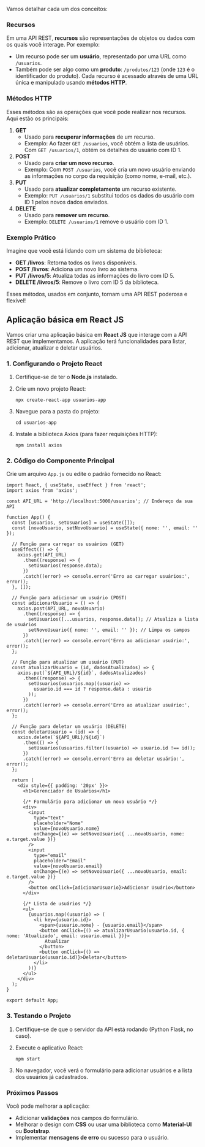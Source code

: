 Vamos detalhar cada um dos conceitos:

### **Recursos**

Em uma API REST, **recursos** são representações de objetos ou dados com os quais você interage. Por exemplo:
- Um recurso pode ser um **usuário**, representado por uma URL como `/usuarios`.
- Também pode ser algo como um **produto**: `/produtos/123` (onde `123` é o identificador do produto).
Cada recurso é acessado através de uma URL única e manipulado usando **métodos HTTP**.

### **Métodos HTTP**

Esses métodos são as operações que você pode realizar nos recursos. Aqui estão os principais:

1. **GET**
    - Usado para **recuperar informações** de um recurso.
    - Exemplo: Ao fazer `GET /usuarios`, você obtém a lista de usuários. Com `GET /usuarios/1`, obtém os detalhes do usuário com ID 1.
2. **POST**
    - Usado para **criar um novo recurso**.
    - Exemplo: Com `POST /usuarios`, você cria um novo usuário enviando as informações no corpo da requisição (como nome, e-mail, etc.).
3. **PUT**
    - Usado para **atualizar completamente** um recurso existente.
    - Exemplo: `PUT /usuarios/1` substitui todos os dados do usuário com ID 1 pelos novos dados enviados.
4. **DELETE**
    - Usado para **remover um recurso**.
    - Exemplo: `DELETE /usuarios/1` remove o usuário com ID 1.

### Exemplo Prático

Imagine que você está lidando com um sistema de biblioteca:
- **GET /livros**: Retorna todos os livros disponíveis.
- **POST /livros**: Adiciona um novo livro ao sistema.
- **PUT /livros/5**: Atualiza todas as informações do livro com ID 5.
- **DELETE /livros/5**: Remove o livro com ID 5 da biblioteca.

Esses métodos, usados em conjunto, tornam uma API REST poderosa e flexível!

##  Aplicação básica em **React JS**
Vamos criar uma aplicação básica em **React JS** que interage com a API REST que implementamos. A aplicação terá funcionalidades para listar, adicionar, atualizar e deletar usuários.

### **1. Configurando o Projeto React**

1. Certifique-se de ter o **Node.js** instalado.
2. Crie um novo projeto React:

    ```
    npx create-react-app usuarios-app
    ```

3. Navegue para a pasta do projeto:

    ```
    cd usuarios-app
    ```

4. Instale a biblioteca Axios (para fazer requisições HTTP):

    ```
    npm install axios
    ```

### **2. Código do Componente Principal**

Crie um arquivo `App.js` ou edite o padrão fornecido no React:

```
import React, { useState, useEffect } from 'react';
import axios from 'axios';

const API_URL = 'http://localhost:5000/usuarios'; // Endereço da sua API

function App() {
  const [usuarios, setUsuarios] = useState([]);
  const [novoUsuario, setNovoUsuario] = useState({ nome: '', email: '' });

  // Função para carregar os usuários (GET)
  useEffect(() => {
    axios.get(API_URL)
      .then((response) => {
        setUsuarios(response.data);
      })
      .catch((error) => console.error('Erro ao carregar usuários:', error));
  }, []);

  // Função para adicionar um usuário (POST)
  const adicionarUsuario = () => {
    axios.post(API_URL, novoUsuario)
      .then((response) => {
        setUsuarios([...usuarios, response.data]); // Atualiza a lista de usuários
        setNovoUsuario({ nome: '', email: '' }); // Limpa os campos
      })
      .catch((error) => console.error('Erro ao adicionar usuário:', error));
  };

  // Função para atualizar um usuário (PUT)
  const atualizarUsuario = (id, dadosAtualizados) => {
    axios.put(`${API_URL}/${id}`, dadosAtualizados)
      .then((response) => {
        setUsuarios(usuarios.map((usuario) => 
          usuario.id === id ? response.data : usuario
        ));
      })
      .catch((error) => console.error('Erro ao atualizar usuário:', error));
  };

  // Função para deletar um usuário (DELETE)
  const deletarUsuario = (id) => {
    axios.delete(`${API_URL}/${id}`)
      .then(() => {
        setUsuarios(usuarios.filter((usuario) => usuario.id !== id));
      })
      .catch((error) => console.error('Erro ao deletar usuário:', error));
  };

  return (
    <div style={{ padding: '20px' }}>
      <h1>Gerenciador de Usuários</h1>

      {/* Formulário para adicionar um novo usuário */}
      <div>
        <input
          type="text"
          placeholder="Nome"
          value={novoUsuario.nome}
          onChange={(e) => setNovoUsuario({ ...novoUsuario, nome: e.target.value })}
        />
        <input
          type="email"
          placeholder="Email"
          value={novoUsuario.email}
          onChange={(e) => setNovoUsuario({ ...novoUsuario, email: e.target.value })}
        />
        <button onClick={adicionarUsuario}>Adicionar Usuário</button>
      </div>

      {/* Lista de usuários */}
      <ul>
        {usuarios.map((usuario) => (
          <li key={usuario.id}>
            <span>{usuario.nome} - {usuario.email}</span>
            <button onClick={() => atualizarUsuario(usuario.id, { nome: 'Atualizado', email: usuario.email })}>
              Atualizar
            </button>
            <button onClick={() => deletarUsuario(usuario.id)}>Deletar</button>
          </li>
        ))}
      </ul>
    </div>
  );
}

export default App;
```

### **3. Testando o Projeto**

1. Certifique-se de que o servidor da API está rodando (Python Flask, no caso).
2. Execute o aplicativo React:

    ```
    npm start
    ```

3. No navegador, você verá o formulário para adicionar usuários e a lista dos usuários já cadastrados.

### **Próximos Passos**

Você pode melhorar a aplicação:

- Adicionar **validações** nos campos do formulário.
- Melhorar o design com **CSS** ou usar uma biblioteca como **Material-UI** ou **Bootstrap**.
- Implementar **mensagens de erro** ou sucesso para o usuário.

